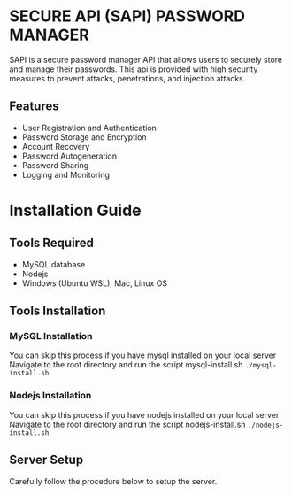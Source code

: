 # SECURE API (SAPI) PASSWORD MANAGER

SAPI is a secure password manager API that allows users to securely store and manage their passwords. This api is provided with high security measures to prevent attacks, penetrations, and injection attacks.


## Features

- User Registration and Authentication
- Password Storage and Encryption
- Account Recovery
- Password Autogeneration
- Password Sharing
- Logging and Monitoring


# Installation Guide

 
## Tools Required

- MySQL database
- Nodejs
- Windows (Ubuntu WSL), Mac, Linux OS

## Tools Installation

### MySQL Installation
 You can skip this process if you have mysql installed on your local server
  Navigate to the root directory and run the script mysql-install.sh
  `./mysql-install.sh`

### Nodejs Installation
 You can skip this process if you have nodejs installed on your local server
  Navigate to the root directory and run the script nodejs-install.sh
  `./nodejs-install.sh`

## Server Setup
 Carefully follow the procedure below to setup the server.
 
